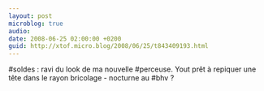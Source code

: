 ```yaml
---
layout: post
microblog: true
audio: 
date: 2008-06-25 02:00:00 +0200
guid: http://xtof.micro.blog/2008/06/25/t843409193.html
---
```

#soldes : ravi du look de ma nouvelle #perceuse. Yout prêt à repiquer une tête dans le rayon bricolage -  nocturne au #bhv ?
